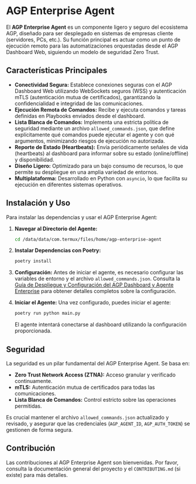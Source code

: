 # AGP Enterprise Agent

El **AGP Enterprise Agent** es un componente ligero y seguro del ecosistema AGP, diseñado para ser desplegado en sistemas de empresas cliente (servidores, PCs, etc.). Su función principal es actuar como un punto de ejecución remoto para las automatizaciones orquestadas desde el AGP Dashboard Web, siguiendo un modelo de seguridad Zero Trust.

## Características Principales

*   **Conectividad Segura:** Establece conexiones seguras con el AGP Dashboard Web utilizando WebSockets seguros (WSS) y autenticación mTLS (autenticación mutua de certificados), garantizando la confidencialidad e integridad de las comunicaciones.
*   **Ejecución Remota de Comandos:** Recibe y ejecuta comandos y tareas definidas en Playbooks enviados desde el dashboard.
*   **Lista Blanca de Comandos:** Implementa una estricta política de seguridad mediante un archivo `allowed_commands.json`, que define explícitamente qué comandos puede ejecutar el agente y con qué argumentos, minimizando riesgos de ejecución no autorizada.
*   **Reporte de Estado (Heartbeats):** Envía periódicamente señales de vida (heartbeats) al dashboard para informar sobre su estado (online/offline) y disponibilidad.
*   **Diseño Ligero:** Optimizado para un bajo consumo de recursos, lo que permite su despliegue en una amplia variedad de entornos.
*   **Multiplataforma:** Desarrollado en Python con `asyncio`, lo que facilita su ejecución en diferentes sistemas operativos.

## Instalación y Uso

Para instalar las dependencias y usar el AGP Enterprise Agent:

1.  **Navegar al Directorio del Agente:**
    ```bash
    cd /data/data/com.termux/files/home/agp-enterprise-agent
    ```
2.  **Instalar Dependencias con Poetry:**
    ```bash
    poetry install
    ```
3.  **Configuración:**
    Antes de iniciar el agente, es necesario configurar las variables de entorno y el archivo `allowed_commands.json`. Consulta la [Guía de Despliegue y Configuración del AGP Dashboard y Agente Enterprise](../agp-dashboard-web/DEPLOYMENT.md) para obtener detalles completos sobre la configuración.

4.  **Iniciar el Agente:**
    Una vez configurado, puedes iniciar el agente:
    ```bash
    poetry run python main.py
    ```
    El agente intentará conectarse al dashboard utilizando la configuración proporcionada.

## Seguridad

La seguridad es un pilar fundamental del AGP Enterprise Agent. Se basa en:
*   **Zero Trust Network Access (ZTNA):** Acceso granular y verificado continuamente.
*   **mTLS:** Autenticación mutua de certificados para todas las comunicaciones.
*   **Lista Blanca de Comandos:** Control estricto sobre las operaciones permitidas.

Es crucial mantener el archivo `allowed_commands.json` actualizado y revisado, y asegurar que las credenciales (`AGP_AGENT_ID`, `AGP_AUTH_TOKEN`) se gestionen de forma segura.

## Contribución

Las contribuciones al AGP Enterprise Agent son bienvenidas. Por favor, consulta la documentación general del proyecto y el `CONTRIBUTING.md` (si existe) para más detalles.
